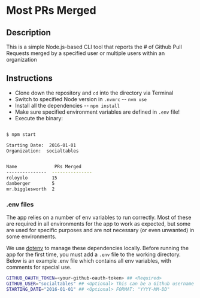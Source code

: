 # Most PRs Merged

## Description

This is a simple Node.js-based CLI tool that reports the # of Github Pull Requests merged by a specified user or multiple users within an organization

## Instructions

* Clone down the repository and `cd` into the directory via Terminal
* Switch to specified Node version in `.nvmrc` -- `nvm use`
* Install all the dependencies -- `npm install`
* Make sure specified environment variables are defined in `.env` file!
* Execute the binary:

```sh

$ npm start

Starting Date:  2016-01-01
Organization:  socialtables


Name              PRs Merged
---------------  ---------------
roloyolo         15
danberger        5
mr.bigglesworth  2

```

### .env files

The app relies on a number of env variables to run correctly. Most of these are
required in all environments for the app to work as expected, but some are used
for specific purposes and are not necessary (or even unwanted) in some environments.

We use [dotenv](https://github.com/bkeepers/dotenv) to manage these dependencies
locally. Before running the app for the first time, you must add a `.env` file
to the working directory. Below is an example .env file which contains all
env variables, with comments for special use.

```sh
GITHUB_OAUTH_TOKEN=<your-github-oauth-token> ## <Required>
GITHUB_USER="socialtables" ## <Optional> This can be a Github username or organization name
STARTING_DATE="2016-01-01" ## <Optional> FORMAT: "YYYY-MM-DD"
```